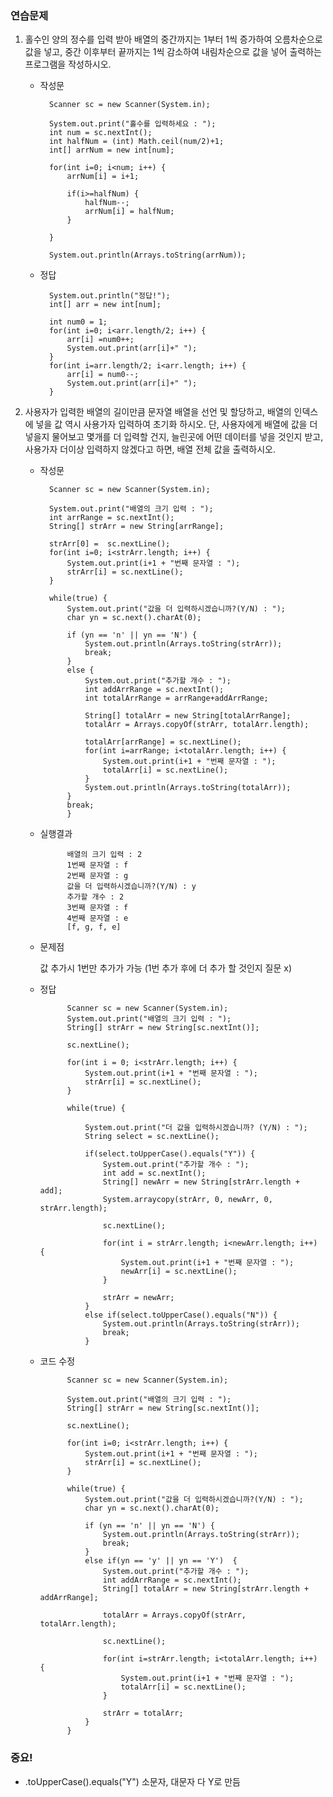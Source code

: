 ### 연습문제

1.  홀수인 양의 정수를 입력 받아 배열의 중간까지는 1부터 1씩 증가하여 오름차순으로 값을 넣고, 중간 이후부터 끝까지는 1씩 감소하여 내림차순으로 값을 넣어 출력하는 프로그램을 작성하시오.

    - 작성문

            Scanner sc = new Scanner(System.in);

            System.out.print("홀수를 입력하세요 : ");
            int num = sc.nextInt();
            int halfNum = (int) Math.ceil(num/2)+1;
            int[] arrNum = new int[num];

            for(int i=0; i<num; i++) {
                arrNum[i] = i+1;

                if(i>=halfNum) {
                    halfNum--;
                    arrNum[i] = halfNum;
                }

            }

            System.out.println(Arrays.toString(arrNum));

    - 정답

            System.out.println("정답!");
            int[] arr = new int[num];

            int num0 = 1;
            for(int i=0; i<arr.length/2; i++) {
                arr[i] =num0++;
                System.out.print(arr[i]+" ");
            }
            for(int i=arr.length/2; i<arr.length; i++) {
                arr[i] = num0--;
                System.out.print(arr[i]+" ");
            }

2.  사용자가 입력한 배열의 길이만큼 문자열 배열을 선언 및 할당하고, 배열의 인덱스에 넣을 값
    역시 사용가자 입력하여 초기화 하시오.
    단, 사용자에게 배열에 값을 더 넣을지 물어보고 몇개를 더 입력할 건지, 늘린곳에 어떤 데이터를 넣을 것인지 받고, 사용가자 더이상 입력하지 않겠다고 하면, 배열 전체 값을 출력하시오.

    - 작성문

            Scanner sc = new Scanner(System.in);

            System.out.print("배열의 크기 입력 : ");
            int arrRange = sc.nextInt();
            String[] strArr = new String[arrRange];

            strArr[0] =  sc.nextLine();
            for(int i=0; i<strArr.length; i++) {
                System.out.print(i+1 + "번째 문자열 : ");
                strArr[i] = sc.nextLine();
            }

            while(true) {
                System.out.print("값을 더 입력하시겠습니까?(Y/N) : ");
                char yn = sc.next().charAt(0);

                if (yn == 'n' || yn == 'N') {
                    System.out.println(Arrays.toString(strArr));
                    break;
                }
                else {
                    System.out.print("추가할 개수 : ");
                    int addArrRange = sc.nextInt();
                    int totalArrRange = arrRange+addArrRange;

                    String[] totalArr = new String[totalArrRange];
                    totalArr = Arrays.copyOf(strArr, totalArr.length);

                    totalArr[arrRange] = sc.nextLine();
                    for(int i=arrRange; i<totalArr.length; i++) {
                        System.out.print(i+1 + "번째 문자열 : ");
                        totalArr[i] = sc.nextLine();
                    }
                    System.out.println(Arrays.toString(totalArr));
                }
                break;
                }

    - 실행결과

                배열의 크기 입력 : 2
                1번째 문자열 : f
                2번째 문자열 : g
                값을 더 입력하시겠습니까?(Y/N) : y
                추가할 개수 : 2
                3번째 문자열 : f
                4번째 문자열 : e
                [f, g, f, e]

    - 문제점

      값 추가시 1번만 추가가 가능 (1번 추가 후에 더 추가 할 것인지 질문 x)

    - 정답

                Scanner sc = new Scanner(System.in);
                System.out.print("배열의 크기 입력 : ");
                String[] strArr = new String[sc.nextInt()];

                sc.nextLine();

                for(int i = 0; i<strArr.length; i++) {
                    System.out.print(i+1 + "번째 문자열 : ");
                    strArr[i] = sc.nextLine();
                }

                while(true) {

                    System.out.print("더 값을 입력하시겠습니까? (Y/N) : ");
                    String select = sc.nextLine();

                    if(select.toUpperCase().equals("Y")) {
                        System.out.print("추가할 개수 : ");
                        int add = sc.nextInt();
                        String[] newArr = new String[strArr.length + add];
                        System.arraycopy(strArr, 0, newArr, 0, strArr.length);

                        sc.nextLine();

                        for(int i = strArr.length; i<newArr.length; i++) {
                            System.out.print(i+1 + "번째 문자열 : ");
                            newArr[i] = sc.nextLine();
                        }

                        strArr = newArr;
                    }
                    else if(select.toUpperCase().equals("N")) {
                        System.out.println(Arrays.toString(strArr));
                        break;
                    }

    - 코드 수정

            	Scanner sc = new Scanner(System.in);

                System.out.print("배열의 크기 입력 : ");
                String[] strArr = new String[sc.nextInt()];

                sc.nextLine();

                for(int i=0; i<strArr.length; i++) {
                    System.out.print(i+1 + "번째 문자열 : ");
                    strArr[i] = sc.nextLine();
                }

                while(true) {
                    System.out.print("값을 더 입력하시겠습니까?(Y/N) : ");
                    char yn = sc.next().charAt(0);

                    if (yn == 'n' || yn == 'N') {
                        System.out.println(Arrays.toString(strArr));
                        break;
                    }
                    else if(yn == 'y' || yn == 'Y')  {
                        System.out.print("추가할 개수 : ");
                        int addArrRange = sc.nextInt();
                        String[] totalArr = new String[strArr.length + addArrRange];

                        totalArr = Arrays.copyOf(strArr, totalArr.length);

                        sc.nextLine();

                        for(int i=strArr.length; i<totalArr.length; i++) {
                            System.out.print(i+1 + "번째 문자열 : ");
                            totalArr[i] = sc.nextLine();
                        }

                        strArr = totalArr;
                    }
                }

### 중요!

- .toUpperCase().equals("Y") 소문자, 대문자 다 Y로 만듬
